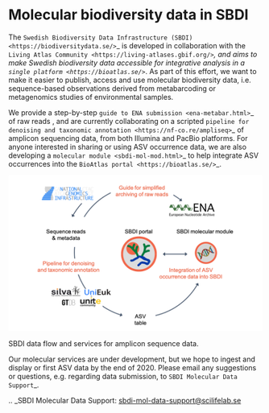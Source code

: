 Molecular biodiversity data in SBDI
===================================

The
`Swedish Biodiversity Data Infrastructure (SBDI) <https://biodiversitydata.se/>`\_
is developed in collaboration with the
`Living Atlas Community <https://living-atlases.gbif.org/>`*, and aims
to make Swedish biodiversity data accessible for integrative analysis in
a `single platform <https://bioatlas.se/>`*. As part of this effort, we
want to make it easier to publish, access and use molecular biodiversity
data, i.e. sequence-based observations derived from metabarcoding or
metagenomics studies of environmental samples.

We provide a step-by-step `guide to ENA submission <ena-metabar.html>`\_
of raw reads , and are currently collaborating on a scripted
`pipeline for denoising and taxonomic annotation <https://nf-co.re/ampliseq>`\_
of amplicon sequencing data, from both Illumina and PacBio platforms.
For anyone interested in sharing or using ASV occurrence data, we are
also developing a `molecular module <sbdi-mol-mod.html>`\_ to help
integrate ASV occurrences into the
`BioAtlas portal <https://bioatlas.se/>`\_.

![SBDI data flow and services](images/data-flow.png) 

SBDI data flow and services for amplicon sequence data.

Our molecular services are under development, but we hope to ingest and
display or first ASV data by the end of 2020. Please email any
suggestions or questions, e.g. regarding data submission, to
`SBDI Molecular Data Support`\_.

.. \_SBDI Molecular Data Support: sbdi-mol-data-support@scilifelab.se
